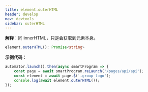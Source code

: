 ```yaml
---
title: element.outerHTML
header: develop
nav: devtools
sidebar: outerHTML
---
```


**解释**：同 innerHTML，只是会获取到元素本身。

```ts
element.outerHTML(): Promise<string>
```

**示例代码：**

```js
automator.launch().then(async smartProgram => {
    const page = await smartProgram.reLaunch('/pages/api/api');
    const element = await page.$('.group-logo');
    console.log(await element.outerHTML());
});
```
